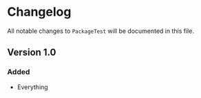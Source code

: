 # Changelog

All notable changes to `PackageTest` will be documented in this file.

## Version 1.0

### Added
- Everything
